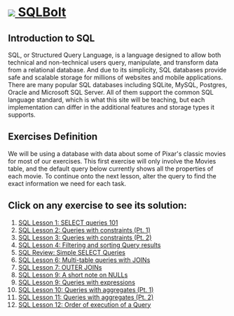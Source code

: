 # [<img src="https://sqlbolt.com/cs/images/favicon.png"/> SQLBolt](https://sqlbolt.com/)

## Introduction to SQL
SQL, or Structured Query Language, is a language designed to allow both technical and non-technical users query, manipulate, and transform data from a relational database. And due to its simplicity, SQL databases provide safe and scalable storage for millions of websites and mobile applications.
There are many popular SQL databases including SQLite, MySQL, Postgres, Oracle and Microsoft SQL Server. All of them support the common SQL language standard, which is what this site will be teaching, but each implementation can differ in the additional features and storage types it supports.

## Exercises Definition
We will be using a database with data about some of Pixar's classic movies for most of our exercises. This first exercise will only involve the Movies table, and the default query below currently shows all the properties of each movie. To continue onto the next lesson, alter the query to find the exact information we need for each task.
## Click on any exercise to see its solution:
1. [SQL Lesson 1: SELECT queries 101](https://github.com/Ahmed-Abdo-Amin/SQLBlot_Exercises/tree/main/Ex1)
2. [SQL Lesson 2: Queries with constraints (Pt. 1)](https://github.com/Ahmed-Abdo-Amin/SQLBlot_Exercises/tree/main/Ex2)
3. [SQL Lesson 3: Queries with constraints (Pt. 2)](https://github.com/Ahmed-Abdo-Amin/SQLBlot_Exercises/tree/main/Ex3)
4. [SQL Lesson 4: Filtering and sorting Query results](https://github.com/Ahmed-Abdo-Amin/SQLBlot_Exercises/tree/main/Ex4)
5. [SQL Review: Simple SELECT Queries](https://github.com/Ahmed-Abdo-Amin/SQLBlot_Exercises/tree/main/Ex5)
6. [SQL Lesson 6: Multi-table queries with JOINs](https://github.com/Ahmed-Abdo-Amin/SQLBlot_Exercises/tree/main/Ex6)
7. [SQL Lesson 7: OUTER JOINs](https://github.com/Ahmed-Abdo-Amin/SQLBlot_Exercises/tree/main/Ex7)
8. [SQL Lesson 9: A short note on NULLs](https://github.com/Ahmed-Abdo-Amin/SQLBlot_Exercises/tree/main/Ex8)
9. [SQL Lesson 9: Queries with expressions](https://github.com/Ahmed-Abdo-Amin/SQLBlot_Exercises/tree/main/Ex9)
10. [SQL Lesson 10: Queries with aggregates (Pt. 1)](https://github.com/Ahmed-Abdo-Amin/SQLBlot_Exercises/tree/main/Ex10)
11. [SQL Lesson 11: Queries with aggregates (Pt. 2)](https://github.com/Ahmed-Abdo-Amin/SQLBlot_Exercises/tree/main/Ex11)
12. [SQL Lesson 12: Order of execution of a Query](https://github.com/Ahmed-Abdo-Amin/SQLBlot_Exercises/tree/main/Ex12)
